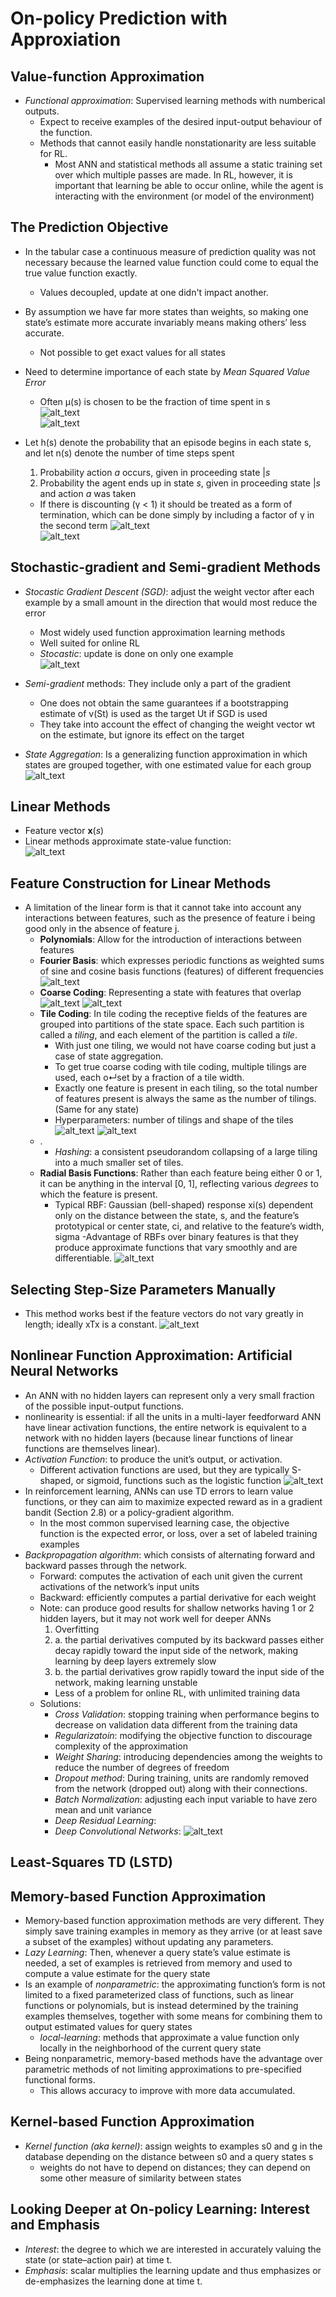 
# __On-policy Prediction with Approxiation__


## **Value-function Approximation**
- *Functional approximation*: Supervised learning methods with numberical outputs.
    - Expect to receive examples of the desired input-output behaviour of the function.
    - Methods that cannot easily handle nonstationarity are less suitable for RL.
        - Most ANN and statistical methods all assume a static training set over which multiple passes are made. In RL, however, it is important that learning be able to occur online, while the agent is interacting with the environment (or model of the environment)

## **The Prediction Objective**
- In the tabular case a continuous measure of prediction quality was not necessary because the learned value function could come to equal the true value function exactly.
    - Values decoupled, update at one didn't impact another.
- By assumption we have far more states than weights, so making one state’s estimate more accurate invariably means making others’ less accurate.
    - Not possible to get exact values for all states
- Need to determine importance of each state by *Mean Squared Value Error* 
    - Often μ(s) is chosen to be the fraction of time spent in s<br>
![alt_text](..\images\state-distribution.JPG 'image') <br>
![alt_text](..\images\MSE.JPG 'image')

- Let h(s) denote the probability that an episode begins in each state s, and let n(s) denote the number of time steps spent
    1. Probability action *a* occurs, given in proceeding state |*s*
    2. Probability the agent ends up in state *s*, given in proceeding state |*s* and action *a* was taken <br> 
    - If there is discounting (γ < 1) it
should be treated as a form of termination, which can be done simply by including
a factor of γ in the second term
![alt_text](..\images\on-policy-distribution.JPG 'image')<br>
![alt_text](..\images\state-distribution-equation.JPG 'image')

## **Stochastic-gradient and Semi-gradient Methods**
- *Stocastic Gradient Descent (SGD)*: adjust the weight vector after each example by a small amount in the direction that would most reduce the error
    - Most widely used function approximation learning methods
    - Well suited for online RL
    - *Stocastic*: update is done on only one example <br>
![alt_text](..\images\sgd-equation.JPG 'image')

- *Semi-gradient* methods: They include only a part of the gradient
    - One does not obtain the same guarantees if a bootstrapping estimate of v(St) is used as the target Ut if SGD is used
    - They take into account the effect of changing the weight vector wt on the estimate, but ignore its effect on the target

- *State Aggregation*: Is a generalizing function approximation in which states are grouped together, with one estimated value for each group
![alt_text](..\images\state-aggregation-graph.JPG 'image')

## **Linear Methods**
- Feature vector **x**(*s*)
- Linear methods approximate state-value function: <br>
![alt_text](..\images\linear-function.JPG 'image')

## **Feature Construction for Linear Methods**
- A limitation of the linear form is that it cannot take into account any interactions between features, such as the presence of feature i being good only in the absence of feature j.
    - **Polynomials**: Allow for the introduction of interactions between features
    - **Fourier Basis**: which expresses periodic functions as weighted sums of sine and cosine basis functions (features) of different frequencies
    ![alt_text](..\images\poly-vs-fourier.JPG 'image')
    - **Coarse Coding**: Representing a state with features that overlap <br>
    ![alt_text](..\images\coarse-coding.JPG 'image')
    ![alt_text](..\images\coarse-coding-v2.JPG 'image')
    - **Tile Coding**: In tile coding the receptive fields of the features are grouped into partitions of the state space. Each such partition is called a *tiling*, and each element of the partition is called a *tile*.
        - With just one tiling, we would not have coarse coding but just a case of state aggregation.
        - To get true coarse coding with tile coding, multiple tilings are used, each o↵set by a fraction of a tile width.
        - Exactly one feature is present in each tiling, so the total number of features present is always the same as the number of tilings. (Same for any state)
        - Hyperparameters: number of tilings and shape of the tiles
    ![alt_text](..\images\tile-coding.JPG 'image')
    ![alt_text](..\images\generalizing-tile-coding.JPG 'image')
    - .
        - *Hashing*: a consistent pseudorandom collapsing of a large tiling into a much smaller set of tiles.
    - **Radial Basis Functions**: Rather than each feature being either 0 or 1, it can be anything in the interval [0, 1], reflecting various *degrees* to which the feature is present.
        - Typical RBF: Gaussian (bell-shaped) response xi(s) dependent only on the distance between the state, s, and the feature’s prototypical or center state, ci, and relative to the feature’s width, sigma
        -Advantage of RBFs over binary features is that they produce approximate functions that vary smoothly and are differentiable.
        ![alt_text](..\images\rbf.JPG 'image')

## **Selecting Step-Size Parameters Manually**
- This method works best if the feature vectors do not vary greatly in length; ideally xTx is a constant.
![alt_text](..\images\step-size.JPG 'image')

## **Nonlinear Function Approximation: Artificial Neural Networks**
- An ANN with no hidden layers can represent only a very small fraction of the possible input-output functions.
- nonlinearity is essential: if all the units in a multi-layer feedforward ANN have linear activation functions, the entire network is equivalent to a network with no hidden layers (because linear functions of linear functions are themselves linear).
- *Activation Function*: to produce the unit’s output, or activation. 
    - Different activation functions are used, but they are typically S-shaped, or sigmoid, functions such as the logistic function
![alt_text](..\images\ann.JPG 'image')
- In reinforcement learning, ANNs can use TD errors to learn value functions, or they can aim to maximize expected reward as in a gradient bandit (Section 2.8) or a policy-gradient algorithm.
    - In the most common supervised learning case, the objective function is the expected error, or loss, over a set of labeled training examples
- *Backpropagation algorithm*: which consists of alternating forward and backward passes through the network.
    - Forward: computes the activation of each unit given the current activations of the network’s input units
    - Backward: efficiently computes a partial derivative for each weight
    - Note: can produce good results for shallow networks having 1 or 2 hidden layers, but it may not work well for deeper ANNs
        1. Overfitting
        2. a. the partial derivatives computed by its backward passes either decay rapidly toward the input side of the network, making learning by deep layers extremely slow
        2. b. the partial derivatives grow rapidly toward the input side of the network, making learning unstable
        - Less of a problem for online RL, with unlimited training data
    - Solutions:
        - *Cross Validation*: stopping training when performance begins to decrease on validation data different from the training data
        - *Regularizatoin*: modifying the objective function to discourage complexity of the approximation
        - *Weight Sharing*: introducing dependencies among the weights to reduce the number of degrees of freedom
        - *Dropout method*: During training, units are randomly removed from the network (dropped out) along with their connections.
        - *Batch Normalization*: adjusting each input variable to have zero mean and unit variance
        - *Deep Residual Learning*: 
        - *Deep Convolutional Networks*: 
        ![alt_text](..\images\cnn.JPG 'image')

## **Least-Squares TD (LSTD)**

## **Memory-based Function Approximation**
- Memory-based function approximation methods are very different. They simply save training examples in memory as they arrive (or at least save a subset of the examples) without updating any parameters.
- *Lazy Learning*: Then, whenever a query state’s value estimate is needed, a set of examples is retrieved from memory and used to compute a value estimate for the query state
- Is an example of *nonparametric*: the approximating function’s form is not limited to a fixed parameterized class of functions, such as linear functions or polynomials, but is instead determined by the training examples themselves, together with some means for combining them to output estimated values for query states 
    - *local-learning*: methods that approximate a value function only locally in the neighborhood of the current query state
- Being nonparametric, memory-based methods have the advantage over parametric methods of not limiting approximations to pre-specified functional forms.
    - This allows accuracy to improve with more data accumulated.

## **Kernel-based Function Approximation**
- *Kernel function (aka kernel)*: assign weights to examples s0 and g in the database depending on the distance between s0 and a query states s
    - weights do not have to depend on distances; they can depend on some other measure of similarity between states

## **Looking Deeper at On-policy Learning: Interest and Emphasis**
- *Interest*: the degree to which we are interested in accurately valuing the state (or state–action pair) at time t.
- *Emphasis*: scalar multiplies the learning update and thus emphasizes or de-emphasizes the learning done at time t.

